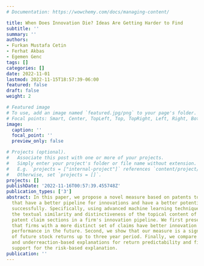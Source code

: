 ```yaml
---
# Documentation: https://wowchemy.com/docs/managing-content/

title: When Does Innovation Die? Ideas Are Getting Harder to Find
subtitle: ''
summary: ''
authors:
- Furkan Mustafa Cetin
- Ferhat Akbas
- Egemen Genc
tags: []
categories: []
date: 2022-11-01
lastmod: 2022-11-15T18:57:39-06:00
featured: false
draft: false
weight: 2

# Featured image
# To use, add an image named `featured.jpg/png` to your page's folder.
# Focal points: Smart, Center, TopLeft, Top, TopRight, Left, Right, BottomLeft, Bottom, BottomRight.
image:
  caption: ''
  focal_point: ''
  preview_only: false

# Projects (optional).
#   Associate this post with one or more of your projects.
#   Simply enter your project's folder or file name without extension.
#   E.g. `projects = ["internal-project"]` references `content/project/deep-learning/index.md`.
#   Otherwise, set `projects = []`.
projects: []
publishDate: '2022-11-16T00:57:39.455748Z'
publication_types: ['3']
abstract: In this paper, we propose a novel measure based on patents to identify firms
  that have a better pipeline for innovations and have a better potential to innovate
  successfully. Specifically, using advanced machine learning techniques, we compare
  the textual similarity and distinctiveness of the topical content of each pair of
  patent claim sections in a firm's innovation pipeline. We first present evidence
  that firms with a more distinct set of claims have better innovation and operational
  performance in the future. Second, we show that our measure is a significant predictor
  of future stock returns up to three year period. Finally, we compare risk-based
  and underreaction-based explanations for return predictability and find overwhelming
  support for the risk-based explanation.
publication: ''
---
```

